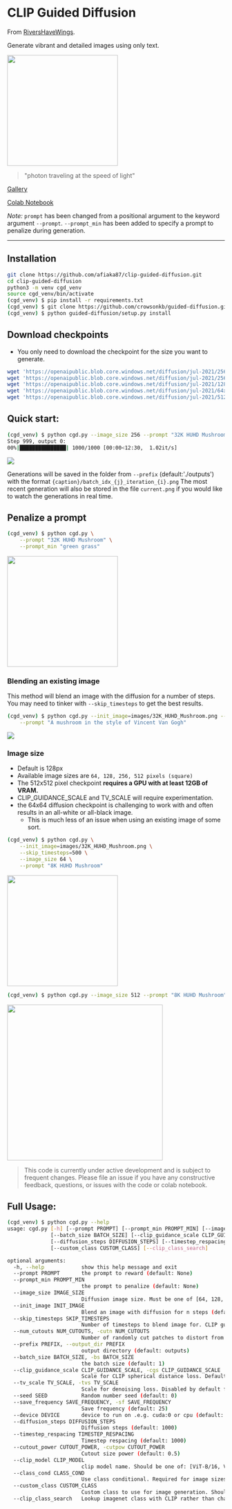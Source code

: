 # CLIP Guided Diffusion
From [RiversHaveWings](https://twitter.com/RiversHaveWings).

Generate vibrant and detailed images using only text.


<img src="/images/photon.png" width="256"></img>
> "photon traveling at the speed of light"

[Gallery](/images/README.md)

<a href="https://colab.research.google.com/github/afiaka87/clip-guided-diffusion/blob/main/cgd_clip_selected_class.ipynb">Colab Notebook</a>

_Note:_ `prompt` has been changed from a positional argument to the keyword argument `--prompt`.
`--prompt_min` has been added to specify a prompt to penalize during generation.

---

## Installation
```sh
git clone https://github.com/afiaka87/clip-guided-diffusion.git
cd clip-guided-diffusion
python3 -m venv cgd_venv
source cgd_venv/bin/activate
(cgd_venv) $ pip install -r requirements.txt
(cgd_venv) $ git clone https://github.com/crowsonkb/guided-diffusion.git
(cgd_venv) $ python guided-diffusion/setup.py install


```

## Download checkpoints
 - You only need to download the checkpoint for the size you want to generate.
```sh
wget 'https://openaipublic.blob.core.windows.net/diffusion/jul-2021/256x256_diffusion_uncond.pt' -O 'checkpoints/256x256_diffusion_uncond.pt'
wget 'https://openaipublic.blob.core.windows.net/diffusion/jul-2021/256x256_diffusion.pt' -O 'checkpoints/256x256_diffusion.pt'
wget 'https://openaipublic.blob.core.windows.net/diffusion/jul-2021/128x128_diffusion.pt' -O 'checkpoints/128x128_diffusion.pt'
wget 'https://openaipublic.blob.core.windows.net/diffusion/jul-2021/64x64_diffusion.pt' -O 'checkpoints/64x64_diffusion.pt'
wget 'https://openaipublic.blob.core.windows.net/diffusion/jul-2021/512x512_diffusion.pt' -O 'checkpoints/512x512_diffusion.pt'
```


## Quick start:

```sh
(cgd_venv) $ python cgd.py --image_size 256 --prompt "32K HUHD Mushroom"
Step 999, output 0:
00%|███████████████| 1000/1000 [00:00<12:30,  1.02it/s]
```
![](/images/32K_HUHD_Mushroom.png?raw=true)

Generations will be saved in the folder from `--prefix` (default:'./outputs')
with the format `{caption}/batch_idx_{j}_iteration_{i}.png`
The most recent generation will also be stored in the file `current.png` if you would like to
watch the generations in real time.

## Penalize a prompt
```sh
(cgd_venv) $ python cgd.py \
    --prompt "32K HUHD Mushroom" \
    --prompt_min "green grass"
```
<img src="images/32K_HUHD_Mushroom_MIN_green_grass.png" width="256"></img>


### Blending an existing image

This method will blend an image with the diffusion for a number of steps. 
You may need to tinker with `--skip_timesteps` to get the best results.
```sh
(cgd_venv) $ python cgd.py --init_image=images/32K_HUHD_Mushroom.png --skip_timesteps=500 \
    --prompt "A mushroom in the style of Vincent Van Gogh"
```
![](images/a_mushroom_in_the_style_of_vangogh.png?raw=true)

### Image size
- Default is 128px
- Available image sizes are `64, 128, 256, 512 pixels (square)`
- The 512x512 pixel checkpoint **requires a GPU with at least 12GB of VRAM.**
- CLIP_GUIDANCE_SCALE and TV_SCALE will require experimentation.
- the 64x64 diffusion checkpoint is challenging to work with and often results in an all-white or all-black image.
  - This is much less of an issue when using an existing image of some sort.
```sh
(cgd_venv) $ python cgd.py \
    --init_image=images/32K_HUHD_Mushroom.png \
    --skip_timesteps=500 \
    --image_size 64 \
    --prompt "8K HUHD Mushroom"
```
<img src="images/32K_HUHD_Mushroom_64.png?raw=true" width="256"></img>

```sh
(cgd_venv) $ python cgd.py --image_size 512 --prompt "8K HUHD Mushroom"
  ```
<img src="images/32K_HUHD_Mushroom_512.png?raw=true" width="360"></img>


> This code is currently under active development and is subject to frequent changes. Please file an issue if you have any constructive feedback, questions, or issues with the code or colab notebook.

## Full Usage:

```sh
(cgd_venv) $ python cgd.py --help
usage: cgd.py [-h] [--prompt PROMPT] [--prompt_min PROMPT_MIN] [--image_size IMAGE_SIZE] [--init_image INIT_IMAGE] [--skip_timesteps SKIP_TIMESTEPS] [--num_cutouts NUM_CUTOUTS] [--prefix PREFIX]
              [--batch_size BATCH_SIZE] [--clip_guidance_scale CLIP_GUIDANCE_SCALE] [--tv_scale TV_SCALE] [--seed SEED] [--save_frequency SAVE_FREQUENCY] [--device DEVICE]
              [--diffusion_steps DIFFUSION_STEPS] [--timestep_respacing TIMESTEP_RESPACING] [--cutout_power CUTOUT_POWER] [--clip_model CLIP_MODEL] [--class_cond CLASS_COND]
              [--custom_class CUSTOM_CLASS] [--clip_class_search]

optional arguments:
  -h, --help            show this help message and exit
  --prompt PROMPT       the prompt to reward (default: None)
  --prompt_min PROMPT_MIN
                        the prompt to penalize (default: None)
  --image_size IMAGE_SIZE
                        Diffusion image size. Must be one of [64, 128, 256, 512]. (default: 128)
  --init_image INIT_IMAGE
                        Blend an image with diffusion for n steps (default: None)
  --skip_timesteps SKIP_TIMESTEPS
                        Number of timesteps to blend image for. CLIP guidance occurs after this. (default: 0)
  --num_cutouts NUM_CUTOUTS, -cutn NUM_CUTOUTS
                        Number of randomly cut patches to distort from diffusion. (default: 64)
  --prefix PREFIX, --output_dir PREFIX
                        output directory (default: outputs)
  --batch_size BATCH_SIZE, -bs BATCH_SIZE
                        the batch size (default: 1)
  --clip_guidance_scale CLIP_GUIDANCE_SCALE, -cgs CLIP_GUIDANCE_SCALE
                        Scale for CLIP spherical distance loss. Default value varies depending on image size. (default: 1500)
  --tv_scale TV_SCALE, -tvs TV_SCALE
                        Scale for denoising loss. Disabled by default for 64 and 128 (default: 150)
  --seed SEED           Random number seed (default: 0)
  --save_frequency SAVE_FREQUENCY, -sf SAVE_FREQUENCY
                        Save frequency (default: 25)
  --device DEVICE       device to run on .e.g. cuda:0 or cpu (default: None)
  --diffusion_steps DIFFUSION_STEPS
                        Diffusion steps (default: 1000)
  --timestep_respacing TIMESTEP_RESPACING
                        Timestep respacing (default: 1000)
  --cutout_power CUTOUT_POWER, -cutpow CUTOUT_POWER
                        Cutout size power (default: 0.5)
  --clip_model CLIP_MODEL
                        clip model name. Should be one of: [ViT-B/16, ViT-B/32, RN50, RN101, RN50x4, RN50x16] (default: ViT-B/32)
  --class_cond CLASS_COND
                        Use class conditional. Required for image sizes other than 256 (default: True)
  --custom_class CUSTOM_CLASS
                        Custom class to use for image generation. Should be one of: [0-999] (default: None)
  --clip_class_search   Lookup imagenet class with CLIP rather than changing them throughout run. Use `--clip_class_search` on its own to enable. (default: False)
```